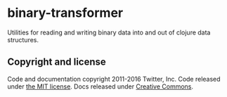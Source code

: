 # binary-transformer

Utilities for reading and writing binary data into and out of clojure data structures.

## Copyright and license

Code and documentation copyright 2011-2016 Twitter, Inc.
Code released under [the MIT license](https://github.com/fillet54/binary-transformer/blob/master/LICENSE).
Docs released under [Creative Commons](https://github.com/fillet54/binary-transformer/blob/master/docs/LICENSE).
